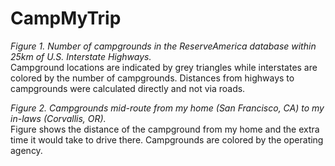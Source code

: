 # CampMyTrip

*Figure 1. Number of campgrounds in the ReserveAmerica database within 25km of U.S. Interstate Highways.*  
Campground locations are indicated by grey triangles while interstates are colored by the number of campgrounds. Distances from highways to campgrounds were calculated directly and not via roads.  


*Figure 2. Campgrounds mid-route from my home (San Francisco, CA) to my in-laws (Corvallis, OR).*  
Figure shows the distance of the campground from my home and the extra time it would take to drive there. Campgrounds are colored by the operating agency.

